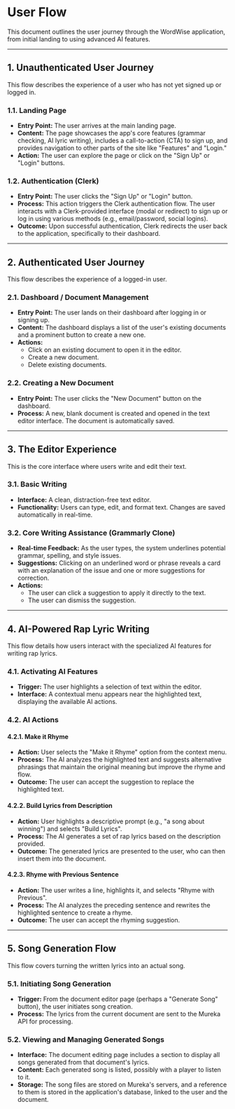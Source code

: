 # User Flow

This document outlines the user journey through the WordWise application, from initial landing to using advanced AI features.

---

## 1. Unauthenticated User Journey

This flow describes the experience of a user who has not yet signed up or logged in.

### 1.1. Landing Page
- **Entry Point:** The user arrives at the main landing page.
- **Content:** The page showcases the app's core features (grammar checking, AI lyric writing), includes a call-to-action (CTA) to sign up, and provides navigation to other parts of the site like "Features" and "Login."
- **Action:** The user can explore the page or click on the "Sign Up" or "Login" buttons.

### 1.2. Authentication (Clerk)
- **Entry Point:** The user clicks the "Sign Up" or "Login" button.
- **Process:** This action triggers the Clerk authentication flow. The user interacts with a Clerk-provided interface (modal or redirect) to sign up or log in using various methods (e.g., email/password, social logins).
- **Outcome:** Upon successful authentication, Clerk redirects the user back to the application, specifically to their dashboard.

---

## 2. Authenticated User Journey

This flow describes the experience of a logged-in user.

### 2.1. Dashboard / Document Management
- **Entry Point:** The user lands on their dashboard after logging in or signing up.
- **Content:** The dashboard displays a list of the user's existing documents and a prominent button to create a new one.
- **Actions:**
    - Click on an existing document to open it in the editor.
    - Create a new document.
    - Delete existing documents.

### 2.2. Creating a New Document
- **Entry Point:** The user clicks the "New Document" button on the dashboard.
- **Process:** A new, blank document is created and opened in the text editor interface. The document is automatically saved.

---

## 3. The Editor Experience

This is the core interface where users write and edit their text.

### 3.1. Basic Writing
- **Interface:** A clean, distraction-free text editor.
- **Functionality:** Users can type, edit, and format text. Changes are saved automatically in real-time.

### 3.2. Core Writing Assistance (Grammarly Clone)
- **Real-time Feedback:** As the user types, the system underlines potential grammar, spelling, and style issues.
- **Suggestions:** Clicking on an underlined word or phrase reveals a card with an explanation of the issue and one or more suggestions for correction.
- **Actions:**
    - The user can click a suggestion to apply it directly to the text.
    - The user can dismiss the suggestion.

---

## 4. AI-Powered Rap Lyric Writing

This flow details how users interact with the specialized AI features for writing rap lyrics.

### 4.1. Activating AI Features
- **Trigger:** The user highlights a selection of text within the editor.
- **Interface:** A contextual menu appears near the highlighted text, displaying the available AI actions.

### 4.2. AI Actions

#### 4.2.1. Make it Rhyme
- **Action:** User selects the "Make it Rhyme" option from the context menu.
- **Process:** The AI analyzes the highlighted text and suggests alternative phrasings that maintain the original meaning but improve the rhyme and flow.
- **Outcome:** The user can accept the suggestion to replace the highlighted text.

#### 4.2.2. Build Lyrics from Description
- **Action:** User highlights a descriptive prompt (e.g., "a song about winning") and selects "Build Lyrics".
- **Process:** The AI generates a set of rap lyrics based on the description provided.
- **Outcome:** The generated lyrics are presented to the user, who can then insert them into the document.

#### 4.2.3. Rhyme with Previous Sentence
- **Action:** The user writes a line, highlights it, and selects "Rhyme with Previous".
- **Process:** The AI analyzes the preceding sentence and rewrites the highlighted sentence to create a rhyme.
- **Outcome:** The user can accept the rhyming suggestion.

---

## 5. Song Generation Flow

This flow covers turning the written lyrics into an actual song.

### 5.1. Initiating Song Generation
- **Trigger:** From the document editor page (perhaps a "Generate Song" button), the user initiates song creation.
- **Process:** The lyrics from the current document are sent to the Mureka API for processing.

### 5.2. Viewing and Managing Generated Songs
- **Interface:** The document editing page includes a section to display all songs generated from that document's lyrics.
- **Content:** Each generated song is listed, possibly with a player to listen to it.
- **Storage:** The song files are stored on Mureka's servers, and a reference to them is stored in the application's database, linked to the user and the document. 